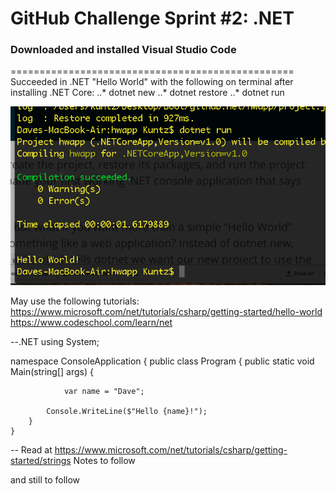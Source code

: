 # GitHub Challenge Sprint #2: .NET

### Downloaded and installed Visual Studio Code
=================================================
Succeeded in .NET "Hello World" with the following on terminal after installing .NET Core:
..* dotnet new
..* dotnet restore
..* dotnet run

![alt text](https://github.com/dkuntz811/githubchallenge_sprint2/blob/master/Screen%20Shot%202016-09-29%20at%207.23.31%20PM.png)

May use the following tutorials: 
https://www.microsoft.com/net/tutorials/csharp/getting-started/hello-world
https://www.codeschool.com/learn/net


--.NET
using System;

namespace ConsoleApplication
{
    public class Program
    {
        public static void Main(string[] args)
        {
            
                var name = "Dave";

            Console.WriteLine($"Hello {name}!");
        }
    }

--
Read at https://www.microsoft.com/net/tutorials/csharp/getting-started/strings Notes to follow      

and still to follow
